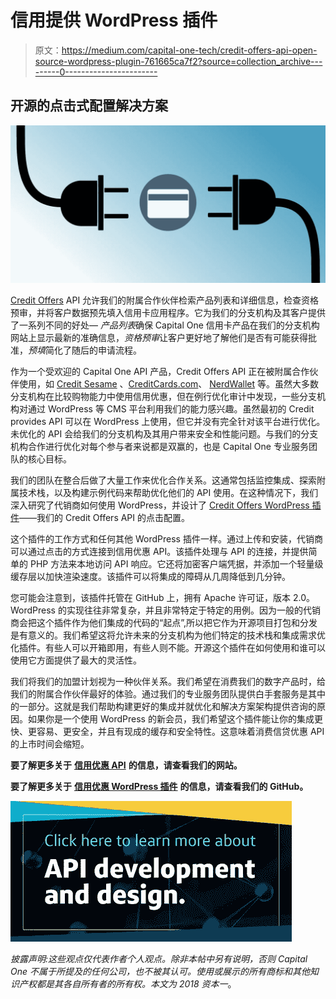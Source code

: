 # 信用提供 WordPress 插件

> 原文：<https://medium.com/capital-one-tech/credit-offers-api-open-source-wordpress-plugin-761665ca7f2?source=collection_archive---------0----------------------->

## 开源的点击式配置解决方案

![](img/dde83b126312878f9d3fb1d3b2a0358b.png)

[Credit Offers](https://developer.capitalone.com/products/credit-offers/homepage/) API 允许我们的附属合作伙伴检索产品列表和详细信息，检查资格预审，并将客户数据预先填入信用卡应用程序。它为我们的分支机构及其客户提供了一系列不同的好处— *产品列表*确保 Capital One 信用卡产品在我们的分支机构网站上显示最新的准确信息，*资格预审*让客户更好地了解他们是否有可能获得批准，*预填*简化了随后的申请流程。

作为一个受欢迎的 Capital One API 产品，Credit Offers API 正在被附属合作伙伴使用，如 [Credit Sesame](https://developer.capitalone.com/case-studies/CreditOffersAPI-CreditSesame/) 、[CreditCards.com](https://developer.capitalone.com/case-studies/CreditOffersAPI-CreditCards/)、 [NerdWallet](https://www.nerdwallet.com/) 等。虽然大多数分支机构在比较购物能力中使用信用优惠，但在例行优化审计中发现，一些分支机构对通过 WordPress 等 CMS 平台利用我们的能力感兴趣。虽然最初的 Credit provides API 可以在 WordPress 上使用，但它并没有完全针对该平台进行优化。未优化的 API 会给我们的分支机构及其用户带来安全和性能问题。与我们的分支机构合作进行优化对每个参与者来说都是双赢的，也是 Capital One 专业服务团队的核心目标。

我们的团队在整合后做了大量工作来优化合作关系。这通常包括监控集成、探索附属技术栈，以及构建示例代码来帮助优化他们的 API 使用。在这种情况下，我们深入研究了代销商如何使用 WordPress，并设计了 [Credit Offers WordPress 插件](https://github.com/capitalone/Credit-Offers-Wordpress-Plugin)——我们的 Credit Offers API 的点击配置。

这个插件的工作方式和任何其他 WordPress 插件一样。通过上传和安装，代销商可以通过点击的方式连接到信用优惠 API。该插件处理与 API 的连接，并提供简单的 PHP 方法来本地访问 API 响应。它还将加密客户端凭据，并添加一个轻量级缓存层以加快渲染速度。该插件可以将集成的障碍从几周降低到几分钟。

您可能会注意到，该插件托管在 GitHub 上，拥有 Apache 许可证，版本 2.0。WordPress 的实现往往非常复杂，并且非常特定于特定的用例。因为一般的代销商会把这个插件作为他们集成的代码的“起点”,所以把它作为开源项目打包和分发是有意义的。我们希望这将允许未来的分支机构为他们特定的技术栈和集成需求优化插件。有些人可以开箱即用，有些人则不能。开源这个插件在如何使用和谁可以使用它方面提供了最大的灵活性。

我们将我们的加盟计划视为一种伙伴关系。我们希望在消费我们的数字产品时，给我们的附属合作伙伴最好的体验。通过我们的专业服务团队提供白手套服务是其中的一部分。这就是我们帮助构建更好的集成并就优化和解决方案架构提供咨询的原因。如果你是一个使用 WordPress 的新会员，我们希望这个插件能让你的集成更快、更容易、更安全，并且有现成的缓存和安全特性。这意味着消费信贷优惠 API 的上市时间会缩短。

**要了解更多关于** [**信用优惠 API**](https://developer.capitalone.com/products/credit-offers/homepage/) **的信息，请查看我们的网站。**

**要了解更多关于** [**信用优惠 WordPress 插件**](https://github.com/capitalone/Credit-Offers-Wordpress-Plugin) **的信息，请查看我们的 GitHub。**

[![](img/c6c5bb1f3967049ba012aebf5757e08d.png)](https://medium.com/capital-one-tech/api/home)

*披露声明:这些观点仅代表作者个人观点。除非本帖中另有说明，否则 Capital One 不属于所提及的任何公司，也不被其认可。使用或展示的所有商标和其他知识产权都是其各自所有者的所有权。本文为 2018 资本一*。
